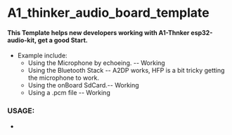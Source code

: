 # A1_thinker_audio_board_template

#### This Template helps new developers working with A1-Thnker esp32-audio-kit, get a good Start.
* Example include:
  * Using the Microphone by echoeing. -- Working
  * Using the Bluetooth Stack -- A2DP works, HFP is a bit tricky getting the microphone to work.
  * Using the onBoard SdCard.-- Working
  * Using a .pcm file -- Working
 
### USAGE:
*
